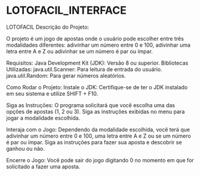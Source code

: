 # LOTOFACIL_INTERFACE

LOTOFACIL Descrição do Projeto: </br>


O projeto é um jogo de apostas onde o usuário pode escolher entre três modalidades diferentes: adivinhar um número entre 0 e 100, adivinhar uma letra entre A e Z ou adivinhar se um número é par ou ímpar.

Requisitos: Java Development Kit (JDK): Versão 8 ou superior. Bibliotecas Utilizadas: java.util.Scanner: Para leitura de entrada do usuário. java.util.Random: Para gerar números aleatórios.

Como Rodar o Projeto: Instale o JDK: Certifique-se de ter o JDK instalado em seu sistema e utilize SHIFT + F10.

Siga as Instruções: O programa solicitará que você escolha uma das opções de apostas (1, 2 ou 3). Siga as instruções exibidas no menu para jogar a modalidade escolhida.

Interaja com o Jogo: Dependendo da modalidade escolhida, você terá que adivinhar um número entre 0 e 100, uma letra entre A e Z ou se um número é par ou ímpar. Siga as instruções para fazer sua aposta e descobrir se ganhou ou não.

Encerre o Jogo: Você pode sair do jogo digitando 0 no momento em que for solicitado a fazer uma aposta.
